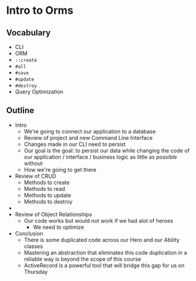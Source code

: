 # Intro to Orms



## Vocabulary

- CLI
- ORM
- `::create`
- `#all`
- `#save`
- `#update`
- `#destroy`
- Query Optimization 



## Outline

- Intro
  - We're going to connect our application to a database
  - Review of project and new Command Line Interface
  - Changes made in our CLI need to persist
  - Our goal is the goal: to persist our data while changing the code of our application / interface / business logic as little as possible without 
  - How we're going to get there
- Review of CRUD
  - Methods to create
  - Methods to read
  - Methods to update
  - Methods to destroy
- 
- Review of Object Relationships
  - Our code works but would not work if we had alot of heroes
    - We need to optimize
- Conclusion
  - There is some duplicated code across our Hero and our Ability classes
  - Mastering an abstraction that eliminates this code duplication in a reliable way is beyond the scope of this course
  - ActiveRecord is a powerful tool that will bridge this gap for us on Thursday 



